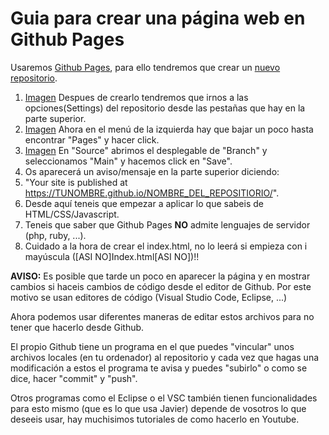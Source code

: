 # Guia para crear una página web en Github Pages
Usaremos [Github Pages](https://pages.github.com), para ello tendremos que crear un [nuevo repositorio](https://github.com/new).

1. [Imagen](https://i.imgur.com/8BHvgpI.png) Despues de crearlo tendremos que irnos a las opciones(Settings) del repositorio desde las pestañas que hay en la parte superior.
2. [Imagen](https://i.imgur.com/aU83RVE.png) Ahora en el menú de la izquierda hay que bajar un poco hasta encontrar "Pages" y hacer click.
3. [Imagen](https://i.imgur.com/Nh7BBp7.png) En "Source" abrimos el desplegable de "Branch" y seleccionamos "Main" y hacemos click en "Save".
4. Os aparecerá un aviso/mensaje en la parte superior diciendo:
5. "Your site is published at https://TUNOMBRE.github.io/NOMBRE_DEL_REPOSITIORIO/".
6. Desde aquí teneis que empezar a aplicar lo que sabeis de HTML/CSS/Javascript.
7. Teneis que saber que Github Pages **NO** admite lenguajes de servidor (php, ruby, ...).
8. Cuidado a la hora de crear el index.html, no lo leerá si empieza con i mayúscula ([ASI NO]Index.html[ASI NO])!!

**AVISO:** Es posible que tarde un poco en aparecer la página y en mostrar cambios si haceis cambios de código desde el editor de Github. Por este motivo se usan editores de código (Visual Studio Code, Eclipse, ...)

Ahora podemos usar diferentes maneras de editar estos archivos para no tener que hacerlo desde Github. 

El propio Github tiene un programa en el que puedes "vincular" unos archivos locales (en tu ordenador) al repositorio y cada vez que hagas una modificación a estos el programa te avisa y puedes "subirlo" o como se dice, hacer "commit" y "push".

Otros programas como el Eclipse o el VSC también tienen funcionalidades para esto mismo (que es lo que usa Javier) depende de vosotros lo que deseeis usar, hay muchisimos tutoriales de como hacerlo en Youtube.

